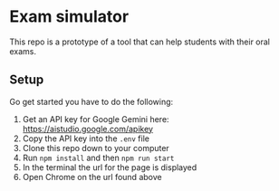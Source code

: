 # Exam simulator

This repo is a prototype of a tool that can help students with their oral exams.

## Setup

Go get started you have to do the following: 
1. Get an API key for Google Gemini here: https://aistudio.google.com/apikey
1. Copy the API key into the `.env` file
1. Clone this repo down to your computer
1. Run `npm install` and then `npm run start`
1. In the terminal the url for the page is displayed
1. Open Chrome on the url found above
